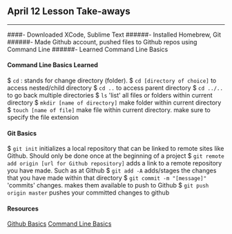 ## April 12 Lesson Take-aways
--------------------------
####- Downloaded XCode, Sublime Text
######- Installed Homebrew, Git
######- Made Github account, pushed files to Github repos using Command Line
######- Learned Command Line Basics

#### Command Line Basics Learned
$ `cd` : stands for change directory (folder).
$ `cd [directory of choice]` to access nested/child directory
$ `cd ..` to access parent directory
$ `cd ../..` to go back multiple directories
$ `ls` 'list' all files or folders within current directory
$ `mkdir [name of directory]`  make folder within current directory
$ `touch [name of file]` make file within current directory. make sure to specify the file extension

#### Git Basics
$ `git init` initializes a local repository that can be linked to remote sites like Github. Should only be done once at the beginning of a project
$ `git remote add origin [url for Github repository]` adds a link to a remote repository you have made. Such as at Github
$ `git add -A` adds/stages the changes that you have made within that directory
$ `git commit -m "[message]"` 'commits' changes. makes them available to push to Github
$ `git push origin master` pushes your committed changes to github

#### Resources
[Github Basics](http://git-scm.com/book/en/Getting-Started-Git-Basics)
[Command Line Basics](http://blog.teamtreehouse.com/introduction-to-the-mac-os-x-command-line)

